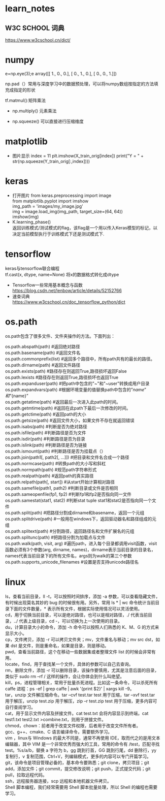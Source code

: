 # learn_notes
## W3C SCHOOL 词典  
https://www.w3cschool.cn/dict/  
# numpy
e=np.eye(3);e
array([[ 1.,  0.,  0.],
       [ 0.,  1.,  0.],
       [ 0.,  0.,  1.]])
       
np.pad（）常用与深度学习中的数据预处理，可以将numpy数组按指定的方法填充成指定的形状

tf.matmul():矩阵乘法

* np.multiply() 元素乘法

* np.squeeze() 可以直接进行压缩维度


# matplotlib
* 图片显示
 index = 11
plt.imshow(X_train_orig[index])
print("Y = " + str(np.squeeze(Y_train_orig[:,index])))

# keras
* 打开图片
from keras.preprocessing import image  
from matplotlib.pyplot import imshow  
img_path = 'images/my_image.jpg'  
img = image.load_img(img_path, target_size=(64, 64))  
imshow(img)  
* K.learning_phase()  
返回训练模式/测试模式的flag，该flag是一个用以传入Keras模型的标记，以决定当前模型执行于训练模式下还是测试模式下.  

# tensorflow
keras与tensorflow联合编程  
tf.cast(x, dtype, name=None)  将x的数据格式转化成dtype  
* Tensorflow一些常用基本概念与函数  
https://blog.csdn.net/lenbow/article/details/52152766  
* 速查词典  
https://www.w3cschool.cn/doc_tensorflow_python/dict  

# os.path  
os.path包含了很多文件、文件夹操作的方法。下面列出：

os.path.abspath(path) #返回绝对路径  
os.path.basename(path) #返回文件名  
os.path.commonprefix(list) #返回多个路径中，所有path共有的最长的路径。  
os.path.dirname(path) #返回文件路径  
os.path.exists(path)  #路径存在则返回True,路径损坏返回False  
os.path.lexists  #路径存在则返回True,路径损坏也返回True  
os.path.expanduser(path)  #把path中包含的"~"和"~user"转换成用户目录  
os.path.expandvars(path)  #根据环境变量的值替换path中包含的”$name”和”${name}”  
os.path.getatime(path)  #返回最后一次进入此path的时间。  
os.path.getmtime(path)  #返回在此path下最后一次修改的时间。  
os.path.getctime(path)  #返回path的大小  
os.path.getsize(path)  #返回文件大小，如果文件不存在就返回错误  
os.path.isabs(path)  #判断是否为绝对路径  
os.path.isfile(path)  #判断路径是否为文件  
os.path.isdir(path)  #判断路径是否为目录  
os.path.islink(path)  #判断路径是否为链接  
os.path.ismount(path)  #判断路径是否为挂载点（）  
os.path.join(path1[, path2[, ...]])  #把目录和文件名合成一个路径  
os.path.normcase(path)  #转换path的大小写和斜杠  
os.path.normpath(path)  #规范path字符串形式  
os.path.realpath(path)  #返回path的真实路径  
os.path.relpath(path[, start])  #从start开始计算相对路径  
os.path.samefile(path1, path2)  #判断目录或文件是否相同  
os.path.sameopenfile(fp1, fp2)  #判断fp1和fp2是否指向同一文件  
os.path.samestat(stat1, stat2)  #判断stat tuple stat1和stat2是否指向同一个文件  
os.path.split(path)  #把路径分割成dirname和basename，返回一个元组  
os.path.splitdrive(path)   #一般用在windows下，返回驱动器名和路径组成的元组  
os.path.splitext(path)  #分割路径，返回路径名和文件扩展名的元组  
os.path.splitunc(path)  #把路径分割为加载点与文件  
os.path.walk(path, visit, arg)  #遍历path，进入每个目录都调用visit函数，visit函数必须有3个参数(arg, dirname, names)，dirname表示当前目录的目录名，names代表当前目录下的所有文件名，args则为walk的第三个参数  
os.path.supports_unicode_filenames  #设置是否支持unicode路径名  

# linux
ls，查看当前目录，ll -t，可以按照时间排序，添加 -a 参数，可以查看隐藏文件，有时候出现莫名其妙的 bug 的时候很有用。另外，常用 ls * | wc 命令统计当前目录下面的文件数量，* 表示所有文件，根据实际使用情况可以灵活使用。  
cd，用于切换当前目录，可以是绝对路径，也可以是相对路径，./ 代表当前目录，../ 代表上级目录，cd -，可以切换为上一次使用的目录。  
du，计算目录大小的命令，添加 -h 命令可以按照人们熟悉的 K、M、G 的方式来显示大小。  
cp，文件拷贝，添加 -r 可以拷贝文件夹；mv，文件重名与移动；mv src dst，如果 dst 是文件，则是重命名，如果是目录，则是移动。  
pwd，查看当前路径，这个在移动一些数据集或者整理文件 list 的时候会非常有用。  
locate，find，用于查找某一个文件，具体的参数可以自己去查询。  
rm，删除文件，添加 -r 可以删除目录，该操作要慎用，尤其是注意后面的目录，类似于 sudo rm –rf / 这样的操作，会让你体会到什么叫绝望。  
kill，ps，进程管理相关，常用于批量杀死进程。比如这一条命令，可以杀死所有 caffe 进程：ps -ef | grep caffe | awk '{print $2}' | xargs kill -9。  
tar，unzip 文件解压缩命令。tar –cvf test.tar test 用于压缩，tar –xvf test.tar 用于解压，unzip test.zip 用于解压，zip –r test.zip test 用于压缩，更多内容可自行查阅学习。  
cat，用于显示文件内容及拼接文件。cat test.txt 会将内容显示到终端，cat test1.txt test2.txt >combine.txt，则用于拼接文件。  
chmod，chown：前者用于改变文件权限，后者用于改变文件所有者。  
gcc、g++、cmake、C 语言编译命令，需要额外学习。  
vim ，linux与 Windows 的最大不同是，通常不再使用 IDE，取而代之的是用文本编辑器，其中 VIM 是一个非常优秀而强大的工具，常用的命令有 /test，匹配寻找 test。%s/a/b，替换 a 字符为 b，gg 跳到行首，GG 跳到行尾，dd 删除行，yy 复制行，v 复制范围，Ctrl+V，列编辑模式，更多的内容可以专门开篇学习。  
git，该命令是项目管理必备的，基本命令要熟悉；git clone，拷贝项目；git add，添加文件；git commit，提交修改说明；git push，正式提交代码；git pull，拉取远程代码。  
ssh，远程服务器连接，scp 远程和本地机器文件拷贝。  
Shell 脚本编程，我们经常需要用 Shell 脚本批量处理，所以 Shell 的编程也需要学习。  
